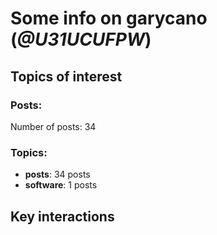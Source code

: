 # Some info on garycano (_@U31UCUFPW_)


## Topics of interest

### Posts: 

Number of posts: 34

### Topics:

* __posts__: 34 posts
* __software__: 1 posts

## Key interactions 


